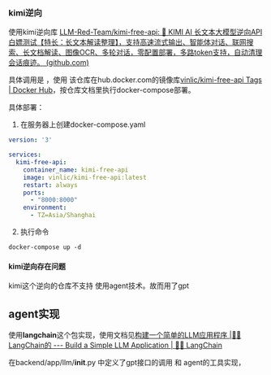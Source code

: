 ### kimi逆向

使用kimi逆向库 [LLM-Red-Team/kimi-free-api: 🚀 KIMI AI 长文本大模型逆向API白嫖测试【特长：长文本解读整理】，支持高速流式输出、智能体对话、联网搜索、长文档解读、图像OCR、多轮对话，零配置部署，多路token支持，自动清理会话痕迹。 (github.com)](https://github.com/LLM-Red-Team/kimi-free-api)



具体调用是 ，使用 该仓库在hub.docker.com的镜像库[vinlic/kimi-free-api Tags | Docker Hub](https://hub.docker.com/r/vinlic/kimi-free-api/tags)，按仓库文档里执行docker-compose部署。

具体部署：

1. 在服务器上创建docker-compose.yaml

```yaml
version: '3'

services:
  kimi-free-api:
    container_name: kimi-free-api
    image: vinlic/kimi-free-api:latest
    restart: always
    ports:
      - "8000:8000"
    environment:
      - TZ=Asia/Shanghai
```

2.  执行命令 

   ```shell
   docker-compose up -d
   ```

   

#### kimi逆向存在问题

kimi这个逆向的仓库不支持 使用agent技术。故而用了gpt



## agent实现

使用**langchain**这个包实现，使用文档见[构建一个简单的LLM应用程序 |🦜️🔗 LangChain的 --- Build a Simple LLM Application | 🦜️🔗 LangChain](https://python.langchain.com/v0.2/docs/tutorials/llm_chain/)

在backend/app/llm/__init__.py 中定义了gpt接口的调用 和 agent的工具实现，






